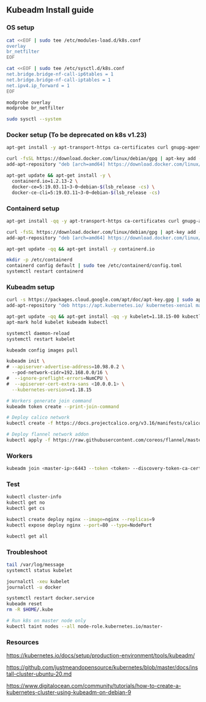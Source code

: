 ## Kubeadm Install guide

### OS setup
```sh
cat <<EOF | sudo tee /etc/modules-load.d/k8s.conf
overlay
br_netfilter
EOF

cat <<EOF | sudo tee /etc/sysctl.d/k8s.conf
net.bridge.bridge-nf-call-ip6tables = 1
net.bridge.bridge-nf-call-iptables = 1
net.ipv4.ip_forward = 1
EOF

modprobe overlay
modprobe br_netfilter

sudo sysctl --system
```

### Docker setup (To be deprecated on k8s v1.23)
```sh
apt-get install -y apt-transport-https ca-certificates curl gnupg-agent software-properties-common

curl -fsSL https://download.docker.com/linux/debian/gpg | apt-key add -
add-apt-repository "deb [arch=amd64] https://download.docker.com/linux/debian $(lsb_release -cs) stable"

apt-get update && apt-get install -y \
  containerd.io=1.2.13-2 \
  docker-ce=5:19.03.11~3-0~debian-$(lsb_release -cs) \
  docker-ce-cli=5:19.03.11~3-0~debian-$(lsb_release -cs)
```

### Containerd setup
```sh
apt-get install -qq -y apt-transport-https ca-certificates curl gnupg-agent software-properties-common

curl -fsSL https://download.docker.com/linux/debian/gpg | apt-key add -
add-apt-repository "deb [arch=amd64] https://download.docker.com/linux/debian $(lsb_release -cs) stable"

apt-get update -qq && apt-get install -y containerd.io

mkdir -p /etc/containerd
containerd config default | sudo tee /etc/containerd/config.toml
systemctl restart containerd
```

### Kubeadm setup
```sh
curl -s https://packages.cloud.google.com/apt/doc/apt-key.gpg | sudo apt-key add -
add-apt-repository "deb https://apt.kubernetes.io/ kubernetes-xenial main"

apt-get update -qq && apt-get install -qq -y kubelet=1.18.15-00 kubectl=1.18.15-00 kubeadm=1.18.15-00
apt-mark hold kubelet kubeadm kubectl

systemctl daemon-reload
systemctl restart kubelet

kubeadm config images pull

kubeadm init \
# --apiserver-advertise-address=10.98.0.2 \ 
  --pod-network-cidr=192.168.0.0/16 \
#  --ignore-preflight-errors=NumCPU \
#  --apiserver-cert-extra-sans <10.0.0.1> \
  --kubernetes-version=v1.18.15

# Workers generate join command
kubeadm token create --print-join-command

# Deploy calico network
kubectl create -f https://docs.projectcalico.org/v3.16/manifests/calico.yaml

# Deploy flannel network addon 
kubectl apply -f https://raw.githubusercontent.com/coreos/flannel/master/Documentation/kube-flannel.yml
```

### Workers
```sh
kubeadm join <master-ip>:6443 --token <token> --discovery-token-ca-cert-hash sha256:<some-sha>
```

### Test
```sh
kubectl cluster-info
kubectl get no
kubectl get cs

kubectl create deploy nginx --image=nginx --replicas=9
kubectl expose deploy nginx --port=80 --type=NodePort

kubectl get all
```

### Troubleshoot
```sh
tail /var/log/message
systemctl status kubelet

journalctl -xeu kubelet
journalctl -u docker

systemctl restart docker.service
kubeadm reset
rm -R $HOME/.kube

# Run k8s on master node only
kubectl taint nodes --all node-role.kubernetes.io/master-
```

### Resources
https://kubernetes.io/docs/setup/production-environment/tools/kubeadm/

https://github.com/justmeandopensource/kubernetes/blob/master/docs/install-cluster-ubuntu-20.md

https://www.digitalocean.com/community/tutorials/how-to-create-a-kubernetes-cluster-using-kubeadm-on-debian-9
